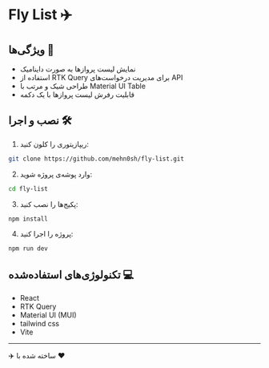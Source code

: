# Fly List ✈️


## ویژگی‌ها 🌟
- نمایش لیست پروازها به صورت داینامیک
- استفاده از RTK Query برای مدیریت درخواست‌های API
- طراحی شیک و مرتب با Material UI Table
- قابلیت رفرش لیست پروازها با یک دکمه

## نصب و اجرا 🛠️

1. ریپازیتوری را کلون کنید:

```bash
git clone https://github.com/mehn0sh/fly-list.git
```

2. وارد پوشه‌ی پروژه شوید:

```bash
cd fly-list
```

3. پکیج‌ها را نصب کنید:

```bash
npm install
```

4. پروژه را اجرا کنید:

```bash
npm run dev
```

## تکنولوژی‌های استفاده‌شده 💻
- React
- RTK Query
- Material UI (MUI)
- tailwind css
- Vite


---

✈️ ساخته شده با ❤️



